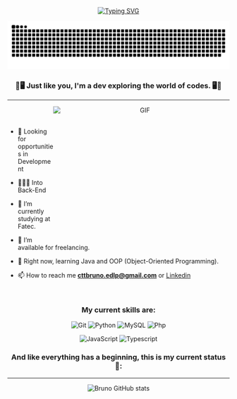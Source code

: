 
<div align="center">

  [![Typing SVG](https://readme-typing-svg.demolab.com?font=Handjet&size=40&pause=1000&color=069E2D&width=800&height=55&lines=Hi+code+brother,+my+name+is+Bruno%2C+nice+to+meet+you!+%F0%9F%91%8B%F0%9F%8F%BC)](https://git.io/typing-svg)
</div>
<div align="center">
  <img alt="snake eating my contributions" src="https://raw.githubusercontent.com/platane/snk/output/github-contribution-grid-snake-dark.svg" />
</div>

<div align="center"> 
  
  ### 📖🖥️ Just like you, I'm a dev exploring the world of codes. 🖥️📖

</div>

---


<a target="_blank" align="center">
  <img align="right" top="500" height="300" width="400" alt="GIF" src="https://media.giphy.com/media/SWoSkN6DxTszqIKEqv/giphy.gif">
</a>
<br>
<br>

- 🔭 Looking for opportunities in Development</a>

- 👨🏻‍💻 Into Back-End

- 🌱 I’m currently studying at Fatec.

- 🤝 I’m available for freelancing.

- 🌱 Right now, learning Java and OOP (Object-Oriented Programming).

- 📫 How to reach me **cttbruno.edlp@gmail.com** or <a href="https://www.linkedin.com/in/bruno-eduardo-2000tecdev/">Linkedin</a>

<br>


<div align="center">
  <h3>My current skills are:</h3>

 ![Git](https://img.shields.io/badge/git-%23F05033.svg?style=for-the-badge&logo=git&logoColor=white) ![Python](https://img.shields.io/badge/Python-3776AB?style=for-the-badge&logo=python&logoColor=white)
 ![MySQL](https://img.shields.io/badge/mysql-4479A1.svg?style=for-the-badge&logo=mysql&logoColor=white) ![Php](https://img.shields.io/badge/PHP-777BB4?style=for-the-badge&logo=php&logoColor=white)
 
 ![JavaScript](https://img.shields.io/badge/javascript-%23323330.svg?style=for-the-badge&logo=javascript&logoColor=%23F7DF1E)
 ![Typescript](https://img.shields.io/badge/TypeScript-007ACC?style=for-the-badge&logo=typescript&logoColor=white)
</div>
<div align="center">

  ### And like everything has a beginning, this is my current status 🚀: 

  ---

  ![Bruno GitHub stats](https://github-readme-stats.vercel.app/api?username=bruno-edlp&show_icons=true&theme=transparent)
  <br>

</div>

